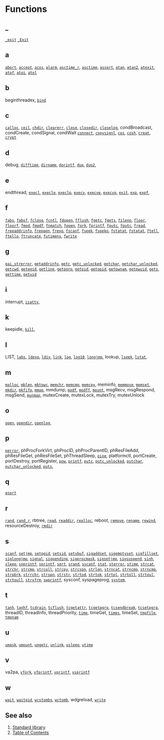 # Functions

## _

[`_exit`](./_/_Exit.part-impl.md) <!-- #updated# -->
[`_Exit`](./_/_Exit.part-impl.md) <!-- #updated# -->

## a

[`abort`](./a/abort.part-impl.md),
[`accept`](./a/accept.part-impl.md),
[`acos`](./a/acos.impl.md),
[`alarm`](./a/alarm.impl.md),
[`asctime_r`](./a/asctime_r.impl.md),
[`asctime`](./a/asctime.impl.md),
[`assert`](./a/assert.impl.md),
[`atan`](./a/atan.part-impl.md),
[`atan2`](./a/atan2.part-impl.md),
[`atexit`](./a/atexit.part-impl.md),
[`atof`](./a/atof.part-impl.md),
[`atoi`](./a/atoi.part-impl.md),
[`atol`](./a/atol.part-impl.md)

## b

beginthreadex,
[`bind`](./b/bind.part-impl.md) <!-- #updated# -->

## c

[`calloc`](./c/calloc.part-impl.md),
[`ceil`](./c/ceil.part-impl.md),
[`chdir`](./c/chdir.part-impl.md),
[`clearerr`](./c/clearerr.md),
[`close`](./c/close.part-impl.md),
[`closedir`](./c/closedir.md),
[`closelog`](./o/openlog.part-impl.md), <!-- updated -->
condBroadcast,
condCreate,
condSignal,
condWait
[`connect`](./c/connect.part-impl.md),
[`copysignl`](./c/copysignl.md),
[`cos`](./c/cos.md),
[`cosh`](./c/cosh.part-impl.md),
[`creat`](./c/creat.part-impl.md),
[`crypt`](./c/crypt.part-impl.md)

## d

debug,
[`difftime`](./d/difftime.part-impl.md), <!-- updated -->
[`dirname`](./d/dirname.part-impl.md), <!-- updated -->
[`dprintf`](./p/printf.part-impl.md), <!-- updated -->
[`dup`](./d/dup.part-impl.md), <!-- updated -->
[`dup2`](./d/dup.part-impl.md), <!-- updated -->

## e

endthread,
[`execl`](./e/execl.part-impl.md), <!-- updated -->
[`execle`](./e/execl.part-impl.md), <!-- updated -->
[`execlp`](./e/execl.part-impl.md), <!-- updated -->
[`execv`](./e/execl.part-impl.md), <!-- updated -->
[`execve`](./e/execl.part-impl.md), <!-- updated -->
[`execvp`](./e/execl.part-impl.md), <!-- updated -->
[`exit`](./e/exit.part-impl.md), <!-- updated -->
[`exp`](./e/exp.part-impl.md), <!-- updated -->
[`expf`](./e/exp.part-impl.md), <!-- updated -->

## f

[`fabs`](./f/fabs.part-impl.md), <!-- updated -->
[`fabsf`](./f/fabs.part-impl.md), <!-- updated -->
[`fclose`](./f/fclose.part-impl.md), <!-- updated -->
[`fcntl`](./f/fcntl.part-impl.md), <!-- updated -->
[`fdopen`](./f/fdopen.part-impl.md), <!-- updated -->
[`fflush`](./f/fflush.part-impl.md), <!-- updated -->
[`fgetc`](./f/fgetc.part-impl.md), <!-- updated -->
[`fgets`](./f/fgets.part-impl.md), <!-- updated -->
[`fileno`](./f/fileno.part-impl.md), <!-- updated -->
[`floor`](./f/floor.part-impl.md), <!-- updated -->
[`floorf`](./f/floor.part-impl.md), <!-- updated -->
[`fmod`](./f/fmod.part-impl.md), <!-- updated -->
[`fmodf`](./f/fmod.part-impl.md), <!-- updated -->
[`fnmatch`](./f/fnmatch.part-impl.md), <!-- updated -->
[`fopen`](./f/fopen.part-impl.md), <!-- updated -->
[`fork`](./f/fork.part-impl.md), <!-- updated -->
[`fprintf`](./p/printf.part-impl.md), <!-- updated -->
[`fputc`](./f/fputc.part-impl.md), <!-- updated -->
[`fputc`](./f/fputc.part-impl.md), <!-- updated -->
[`fread`](./f/fread.part-impl.md), <!-- updated -->
[`freeaddrinfo`](./f/freeaddrinfo.part-impl.md),
[`freopen`](./f/freopen.md),
[`frexp`](./f/frexp.part-impl.md),
[`fscanf`](./f/scanf.part-impl.md),
[`fseek`](./f/fseek.part-impl.md),
[`fseeko`](./f/fseeko.part-impl.md),
[`fstatat`](./f/stat.part-impl.md), <!-- updated -->
[`fstatat`](./f/fstatat.part-impl.md),
[`ftell`](./f/ftell.part-impl.md),
[`ftello`](./f/ftello.part-impl.md),
[`ftruncate`](./f/ftruncate.part-impl.md),
[`futimens`](./u/utime.part-impl.md), <!-- #updated# -->
[`fwrite`](./f/fwrite.part-impl.md)

## g

[`gai_strerror`](./g/gai_strerror.part-impl.md),
[`getaddrinfo`](./g/getaddrinfo.part-impl.md),
[`getc`](./g/getc.part-impl.md),
[`getc_unlocked`](./p/putchar_unlocked.part-impl.md), <!-- updated -->
[`getchar`](./g/getchar.md),
[`getchar_unlocked`](./p/putchar_unlocked.part-impl.md), <!-- updated -->
[`getcwd`](./g/getcwd.part-impl.md),
[`getegid`](./g/getegid.md),
[`getline`](./g/getline.part-impl.md),
[`getpgrp`](./g/getpgrp.md),
[`getpid`](./g/getpid.md),
[`getppid`](./g/getppid.md),
[`getpwnam`](./g/getpwnam.md),
[`getpwuid`](./g/getpwuid.md),
[`gets`](./g/gets.md),
[`gettime`](./g/gettime.md),
[`getuid`](./g/getuid.md)

## i

interrupt,
[`isatty`](./i/isatty.part-impl.md), <!-- updated -->

## k

keepidle,
[`kill`](./k/kill.part-impl.md), <!-- updated -->

## l

LIST,
[`labs`](./l/labs.part-impl.md), <!-- updated -->
[`ldexp`](./l/ldexp.part-impl.md), <!-- updated -->
[`ldiv`](./l/ldiv.part-impl.md), <!-- updated -->
[`link`](./l/link.part-impl.md), <!-- updated -->
[`log`](./l/log.part-impl.md), <!-- updated -->
[`log10`](./l/log10.part-impl.md), <!-- updated -->
[`longjmp`](./l/longjmp.part-impl.md), <!-- updated -->
lookup,
[`lseek`](./l/lseek.part-impl.md), <!-- updated -->
[`lstat`](./l/stat.part-impl.md), <!-- updated -->

## m

[`malloc`](./m/malloc.part-impl.md), <!-- updated -->
[`mblen`](./m/mblen.part-impl.md), <!-- updated -->
[`mbtowc`](./m/mbtowc.part-impl.md), <!-- updated -->
[`memchr`](./m/memchr.part-impl.md), <!-- updated -->
[`memcmp`](./m/memcmp.part-impl.md), <!-- updated -->
[`memcpy`](./m/memcpy.part-impl.md), <!-- updated -->
meminfo,
[`memmove`](./m/memmove.part-impl.md), <!-- updated -->
[`memset`](./m/memset.part-impl.md), <!-- updated -->
[`mkdir`](./m/mkdir.part-impl.md), <!-- updated -->
[`mkfifo`](./m/mkfifo.part-impl.md), <!-- updated -->
[`mmap`](./m/mmap.part-impl.md), <!-- updated -->
mmdump,
[`modf`](./m/modf.part-impl.md), <!-- updated -->
[`modff`](./m/modf.part-impl.md), <!-- updated -->
[`mount`](./m/mount.md),
msgRecv,
msgRespond,
msgSend,
[`munmap`](./m/munmap.part-impl.md), <!-- updated -->
mutexCreate,
mutexLock,
mutexTry,
mutexUnlock

## o

[`open`](./o/open.part-impl.md), <!-- updated -->
[`opendir`](./o/opendir.part-impl.md), <!-- updated -->
[`openlog`](./o/openlog.part-impl.md), <!-- updated -->

## p

[`perror`](./p/perror.part-impl.md), <!-- updated -->
phProcForkVirt,
phProcID,
phProcParentID,
phResFileAdd,
phResFileGet,
phResFileSet,
phThreadSleep,
[`pipe`](./p/pipe.part-impl.md), <!-- updated -->
platformctl,
portCreate,
portDestroy,
portRegister,
[`pow`](./p/pow.part-impl.md), <!-- updated -->
[`printf`](./p/printf.part-impl.md), <!-- updated -->
[`putc`](./p/putc.part-impl.md), <!-- updated -->
[`putc_unlocked`](./p/putchar_unlocked.part-impl.md), <!-- updated -->
[`putchar`](./p/putchar.part-impl.md), <!-- updated -->
[`putchar_unlocked`](./p/putchar_unlocked.part-impl.md), <!-- updated -->
[`puts`](./p/puts.part-impl.md), <!-- updated -->

## q

[`qsort`](./q/qsort.part-impl.md) <!-- updated -->

## r

[`rand`](./r/rand.part-impl.md), <!-- updated -->
[`rand_r`](./r/rand.part-impl.md), <!-- updated -->
rbtree,
[`read`](./r/read.part-impl.md), <!-- updated -->
[`readdir`](./r/readdir.part-impl.md), <!-- updated -->
[`realloc`](./r/realloc.part-impl.md), <!-- updated -->
reboot,
[`remove`](./r/remove.part-impl.md), <!-- updated -->
[`rename`](./r/rename.part-impl.md), <!-- updated -->
[`rewind`](./r/rewind.part-impl.md), <!-- updated -->
resourceDestroy,
[`rmdir`](./r/rmdir.part-impl.md) <!-- updated -->

## s

[`scanf`](./s/scanf.part-impl.md),
[`setjmp`](./s/setjmp.part-impl.md), <!-- updated -->
[`setpgid`](./s/setpgid.part-impl.md), <!-- updated -->
[`setsid`](./s/setsid.part-impl.md), <!-- updated -->
[`setvbuf`](./s/setvbuf.part-impl.md), <!-- updated -->
[`sigaddset`](./s/sigaddset.part-impl.md), <!-- updated -->
[`sigemptyset`](./s/sigemptyset.part-impl.md), <!-- updated -->
[`sigfillset`](./s/sigfillset.part-impl.md), <!-- updated -->
[`siglongjmp`](./s/siglongjmp.part-impl.md), <!-- updated -->
[`signal`](./s/signal.part-impl.md), <!-- updated -->
[`sigpending`](./s/sigpending.part-impl.md), <!-- updated -->
[`sigprocmask`](./s/sigprocmask.part-impl.md), <!-- updated -->
[`sigsetjmp`](./s/sigsetjmp.part-impl.md), <!-- updated -->
[`sigsuspend`](./s/sigsuspend.part-impl.md), <!-- updated -->
[`sinh`](./s/sinh.part-impl.md), <!-- updated -->
[`sleep`](./s/sleep.part-impl.md), <!-- updated -->
[`snprintf`](./p/printf.part-impl.md), <!-- updated -->
[`sprintf`](./p/printf.part-impl.md), <!-- updated -->
[`sqrt`](./s/sqrt.part-impl.md), <!-- updated -->
[`srand`](./r/rand.part-impl.md), <!-- updated -->
[`sscanf`](./s/scanf.part-impl.md), <!-- updated -->
[`stat`](./s/stat.part-impl.md), <!-- updated -->
[`sterror`](./s/sterror.md),
[`stime`](./s/stime.md),
[`strcat`](./s/strcat.part-impl.md), <!-- updated -->
[`strchr`](./s/strchr.part-impl.md), <!-- updated -->
[`strcmp`](./s/strcmp.part-impl.md), <!-- updated -->
[`strcoll`](./s/strcoll.part-impl.md), <!-- updated -->
[`strcpy`](./s/strcpy.part-impl.md), <!-- updated -->
[`strcspn`](./s/strcspn.part-impl.md), <!-- updated -->
[`strlen`](./s/strlen.part-impl.md), <!-- updated -->
[`strncat`](./s/strncat.part-impl.md), <!-- updated -->
[`strncmp`](./s/strncmp.part-impl.md), <!-- updated -->
[`strncmp`](./s/strncmp.part-impl.md), <!-- updated -->
[`strpbrk`](./s/strpbrk.part-impl.md), <!-- updated -->
[`strrchr`](./s/strrchr.part-impl.md), <!-- updated -->
[`strspn`](./s/strspn.part-impl.md), <!-- updated -->
[`strstr`](./s/strstr.part-impl.md), <!-- updated -->
[`strtod`](./s/strtod.part-impl.md), <!-- updated -->
[`strtok`](./s/strtok.part-impl.md), <!-- updated -->
[`strtol`](./s/strtol.part-impl.md), <!-- updated -->
[`strtoll`](./s/strtol.part-impl.md), <!-- updated -->
[`strtoul`](./s/strtoul.part-impl.md), <!-- updated -->
[`strtoull`](./s/strtoul.part-impl.md), <!-- updated -->
[`strxfrm`](./s/strxfrm.part-impl.md), <!-- updated -->
[`swprintf`](./s/swprintf.md), 
sysconf,
syspageprog,
[`system`](./s/system.part-impl.md), <!-- updated -->

## t

[`tanh`](./t/tanh.part-impl.md), <!-- #updated# -->
[`tanhf`](./t/tanh.part-impl.md), <!-- #updated# -->
[`tcdrain`](./t/tcdrain.part-impl.md), <!-- #updated# -->
[`tcflush`](./t/tcflush.part-impl.md), <!-- #updated# -->
[`tcgetattr`](./t/tcgetattr.part-impl.md), <!-- #updated# -->
[`tcgetpgrp`](./t/tcgetpgrp.part-impl.md), <!-- #updated# -->
[`tcsendbreak`](./t/tcsendbreak.part-impl.md), <!-- #updated# -->
[`tcsetpgrp`](./t/tcsetpgrp.part-impl.md), <!-- #updated# -->
threadID,
threadInfo,
threadPriority,
[`time`](./t/time.part-impl.md), <!-- #updated# -->
timeGet,
[`times`](./t/times.part-impl.md), <!-- #updated# -->
timeSet,
[`tmpfile`](./t/tmpfile.part-impl.md), <!-- #updated# -->
[`tmpnam`](./t/tmpnam.part-impl.md) <!-- #updated# -->

## u

[`umask`](./u/umask.part-impl.md), <!-- #updated# -->
[`umount`](./u/umount.phrtos.md), <!-- #updated# -->
[`ungetc`](./u/ungetc.part-impl.md), <!-- #updated# -->
[`unlink`](./u/unlink.part-impl.md), <!-- #updated# -->
[`usleep`](./u/usleep.part-impl.md), <!-- #updated# -->
[`utime`](./u/utime.part-impl.md) <!-- #updated# -->

## v

va2pa,
[`vfork`](./v/vfork.part-impl.md), <!-- #updated# -->
[`vfprintf`](./v/vprintf.part-impl.md), <!-- #updated# -->
[`vprintf`](./v/vprintf.part-impl.md), <!-- #updated# -->
[`vsprintf`](./v/vprintf.part-impl.md) <!-- #updated# -->

## w

[`wait`](./w/waitpid.part-impl.md), <!-- #updated# -->
[`waitpid`](./w/waitpid.part-impl.md), <!-- #updated# -->
[`wcstombs`](./w/wcstombs.non-impl.md), <!-- #updated# -->
[`wctomb`](./w/wctomb.non-impl.md), <!-- #updated# -->
wdgreload,
[`write`](./w/write.part-impl.md) <!-- #updated# -->

## See also

1. [Standard library](../README.md)
2. [Table of Contents](../../README.md)